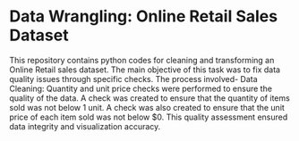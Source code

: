 # Data Wrangling: Online Retail Sales Dataset
This repository contains python codes for cleaning and transforming an Online Retail sales dataset. The main objective of this task was to fix data quality issues through specific checks.
The process involved-
Data Cleaning: Quantity and unit price checks were performed to ensure the quality of the data. A check was created to ensure that the quantity of items sold was not below 1 unit.
A check was also created to ensure that the unit price of each item sold was not below $0.
This quality assessment ensured data integrity and visualization accuracy.
